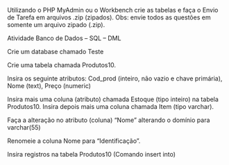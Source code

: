 Utilizando o PHP MyAdmin ou o Workbench crie as tabelas e faça o  Envio de Tarefa em arquivos .zip (zipados). Obs: envie todos as questões em somente um arquivo zipado (.zip).

Atividade Banco de Dados – SQL – DML

Crie um database chamado Teste

Crie uma tabela chamada Produtos10.

 Insira os seguinte atributos:  Cod_prod  (inteiro,  não vazio e chave primária),   Nome (text),  Preço (numeric)

 Insira mais uma coluna (atributo)  chamada Estoque (tipo inteiro)  na tabela Produtos10.  Insira depois mais uma coluna chamada Item (tipo varchar).

Faça a alteração no atributo (coluna) “Nome” alterando o domínio para varchar(55)

Renomeie a coluna Nome para “Identificação”.

Insira registros na tabela Produtos10 (Comando insert into)
